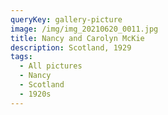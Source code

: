 ```yaml
---
queryKey: gallery-picture
image: /img/img_20210620_0011.jpg
title: Nancy and Carolyn McKie
description: Scotland, 1929
tags:
  - All pictures
  - Nancy
  - Scotland
  - 1920s
---
```

